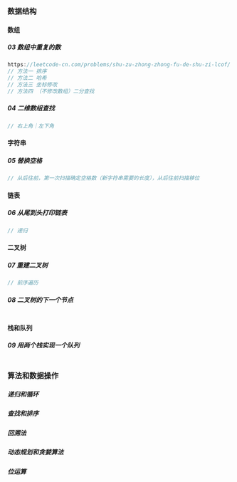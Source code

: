### 数据结构

#### 数组

##### 03 数组中重复的数

```go
https://leetcode-cn.com/problems/shu-zu-zhong-zhong-fu-de-shu-zi-lcof/
// 方法一 排序
// 方法二 哈希
// 方法三 坐标修改
// 方法四 （不修改数组）二分查找
```

##### 04 二维数组查找

```go
// 右上角｜左下角
```

#### 字符串

##### 05 替换空格

```go
// 从后往前，第一次扫描确定空格数（新字符串需要的长度），从后往前扫描移位
```

#### 链表

##### 06 从尾到头打印链表

```go
// 递归
```

#### 二叉树

##### 07 重建二叉树

```go
// 前序遍历
```

##### 08 二叉树的下一个节点

```go

```

#### 栈和队列

##### 09 用两个栈实现一个队列

```go

```

### 算法和数据操作

##### 递归和循环

##### 查找和排序

##### 回溯法

##### 动态规划和贪婪算法

##### 位运算